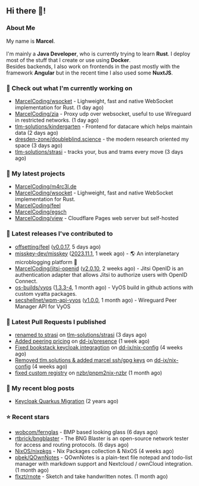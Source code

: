 ## Hi there 👋!




### About Me

My name is **Marcel**.
<br><br>
I'm mainly a **Java Developer**, who is currently trying to learn **Rust**. I deploy most of the stuff that I create or use using **Docker**.
<br>
Besides backends, I also work on frontends in the past mostly with the framework **Angular** but in the recent time I also used some **NuxtJS**. 



### 👷 Check out what I'm currently working on

- [MarcelCoding/wsocket](https://github.com/MarcelCoding/wsocket) - Lighweight, fast and native WebSocket implementation for Rust. (1 day ago)
- [MarcelCoding/zia](https://github.com/MarcelCoding/zia) - Proxy udp over websocket, useful to use Wireguard in restricted networks. (1 day ago)
- [tlm-solutions/kindergarten](https://github.com/tlm-solutions/kindergarten) - Frontend for datacare which helps maintain data  (2 days ago)
- [dresden-zone/doubleblind.science](https://github.com/dresden-zone/doubleblind.science) - the modern research oriented my space (3 days ago)
- [tlm-solutions/strasi](https://github.com/tlm-solutions/strasi) - tracks your, bus and trams every move (3 days ago)

### 🌱 My latest projects

- [MarcelCoding/m4rc3l.de](https://github.com/MarcelCoding/m4rc3l.de)
- [MarcelCoding/wsocket](https://github.com/MarcelCoding/wsocket) - Lighweight, fast and native WebSocket implementation for Rust.
- [MarcelCoding/feel](https://github.com/MarcelCoding/feel)
- [MarcelCoding/egsch](https://github.com/MarcelCoding/egsch)
- [MarcelCoding/view](https://github.com/MarcelCoding/view) - Cloudflare Pages web server but self-hosted

### 🔭 Latest releases I've contributed to

- [offsetting/feel](https://github.com/offsetting/feel) ([v0.0.17](https://github.com/offsetting/feel/releases/tag/v0.0.17), 5 days ago)
- [misskey-dev/misskey](https://github.com/misskey-dev/misskey) ([2023.11.1](https://github.com/misskey-dev/misskey/releases/tag/2023.11.1), 1 week ago) - 🌎 An interplanetary microblogging platform 🚀
- [MarcelCoding/jitsi-openid](https://github.com/MarcelCoding/jitsi-openid) ([v2.0.10](https://github.com/MarcelCoding/jitsi-openid/releases/tag/v2.0.10), 2 weeks ago) - Jitsi OpenID is an authentication adapter that allows Jitsi to authorize users with OpenID Connect.
- [os-builds/vyos](https://github.com/os-builds/vyos) ([1.3.3-4](https://github.com/os-builds/vyos/releases/tag/1.3.3-4), 1 month ago) - VyOS build in github actions with custom vyatta packages.
- [secshellnet/wpm-api-vyos](https://github.com/secshellnet/wpm-api-vyos) ([v1.0.0](https://github.com/secshellnet/wpm-api-vyos/releases/tag/v1.0.0), 1 month ago) - Wireguard Peer Manager API for VyOS

### 🔨 Latest Pull Requests I published

- [renamed to strasi](https://github.com/tlm-solutions/strasi/pull/25) on [tlm-solutions/strasi](https://github.com/tlm-solutions/strasi) (3 days ago)
- [Added peering pricing](https://github.com/dd-ix/presence/pull/46) on [dd-ix/presence](https://github.com/dd-ix/presence) (1 week ago)
- [Fixed bookstack keycloak integragtion](https://github.com/dd-ix/nix-config/pull/24) on [dd-ix/nix-config](https://github.com/dd-ix/nix-config) (4 weeks ago)
- [Removed tlm.solutions &amp; added marcel ssh/gpg keys](https://github.com/dd-ix/nix-config/pull/23) on [dd-ix/nix-config](https://github.com/dd-ix/nix-config) (4 weeks ago)
- [fixed custom registry](https://github.com/nzbr/pnpm2nix-nzbr/pull/18) on [nzbr/pnpm2nix-nzbr](https://github.com/nzbr/pnpm2nix-nzbr) (1 month ago)

### 📜 My recent blog posts

- [Keycloak Quarkus Migration](https://m4rc3l.de/blog/keycloak-quarkus-migration) (2 years ago)

### ⭐ Recent stars

- [wobcom/fernglas](https://github.com/wobcom/fernglas) - BMP based looking glass (6 days ago)
- [rtbrick/bngblaster](https://github.com/rtbrick/bngblaster) - The BNG Blaster is an open-source network tester for access and routing protocols.  (6 days ago)
- [NixOS/nixpkgs](https://github.com/NixOS/nixpkgs) - Nix Packages collection &amp; NixOS (4 weeks ago)
- [pbek/QOwnNotes](https://github.com/pbek/QOwnNotes) - QOwnNotes is a plain-text file notepad and todo-list manager with markdown support and Nextcloud / ownCloud integration. (1 month ago)
- [flxzt/rnote](https://github.com/flxzt/rnote) - Sketch and take handwritten notes. (1 month ago)
